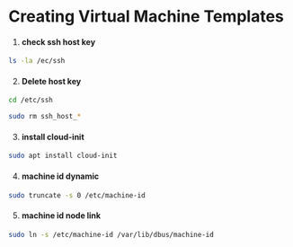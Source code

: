 # Creating Virtual Machine Templates
1. #### check ssh host key
```sh
ls -la /ec/ssh
```
2. #### Delete host key
```sh
cd /etc/ssh
```
```sh
sudo rm ssh_host_*
``` 
3. #### install cloud-init
```sh
sudo apt install cloud-init
```
4. #### machine id dynamic
```sh
sudo truncate -s 0 /etc/machine-id
```
5. #### machine id node link
```sh
sudo ln -s /etc/machine-id /var/lib/dbus/machine-id
```


   <!--    t         -->
